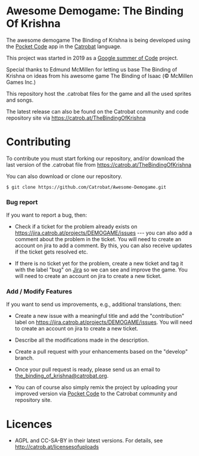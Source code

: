 # Awesome Demogame: The Binding Of Krishna #

The awesome demogame The Binding of Krishna is being developed using the [Pocket Code](https://catrob.at/pc) app in the [Catrobat](https://www.catrobat.org/) language. 

This project was started in 2019 as a [Google summer of Code](https://summerofcode.withgoogle.com/) project.

Special thanks to Edmund McMillen for letting us base The Binding of Krishna on ideas from his awesome game The Binding of Isaac (© McMillen Games Inc.)

This repository host the .catrobat files for the game and all the used sprites and songs.

The latest release can also be found on the Catrobat community and code repository site via https://catrob.at/TheBindingOfKrishna

# Contributing #

To contribute you must start forking our repository, and/or download the last version of the .catrobat file from https://catrob.at/TheBindingOfKrishna 

You can also download or clone our repository.

    $ git clone https://github.com/Catrobat/Awesome-Demogame.git

### Bug report ###

If you want to report a bug, then:

* Check if a ticket for the problem already exists on https://jira.catrob.at/projects/DEMOGAME/issues --- you can also add a comment about the problem in the ticket. You will need to create an account on jira to add a comment. By this, you can also receive updates if the ticket gets resolved etc.

* If there is no ticket yet for the problem, create a new ticket and tag it with the label "bug" on [Jira](https://jira.catrob.at/projects/DEMOGAME/issues) so we can see and improve the game. You will need to create an account on jira to create a new ticket.

### Add / Modify Features ###

If you want to send us improvements, e.g., additional translations, then:

* Create a new issue with a meaningful title and add the "contribution" label on https://jira.catrob.at/projects/DEMOGAME/issues. You will need to create an account on jira to create a new ticket.
* Describe all the modifications made in the description.
* Create a pull request with your enhancements based on the "develop" branch.

* Once your pull request is ready, please send us an email to [the_binding_of_krishna@catrobat.org](mailto:the_binding_of_krishna@catrobat.org).

* You can of course also simply remix the project by uploading your improved version via [Pocket Code](https://catrob.at/pc) to the Catrobat community and repository site. 

# Licences #

* AGPL and CC-SA-BY in their latest versions. For details, see http://catrob.at/licensesofuploads

